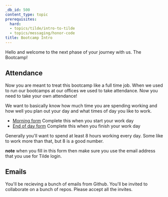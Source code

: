 ```yaml
---
_db_id: 500
content_type: topic
prerequisites:
  hard:
  - topics/tilde/intro-to-tilde
  - topics/messaging/honor-code
title: Bootcamp Intro
---
```


Hello and welcome to the next phase of your journey with us. The Bootcamp!

## Attendance

Now you are meant to treat this bootcamp like a full time job. When we used to run our bootcamps at our offices we used to take attendance. Now you need to take your own attendance!

We want to basically know how much time you are spending working and how well you plan out your day and what times of day you like to work.

- [Morning form](https://forms.gle/KUdirFChjKsxuxN6A) Complete this when you start your work day
- [End of day form](https://forms.gle/h5e8sWKexB4au1k66) Complete this when you finish your work day

Generally you'll want to spend at least 8 hours working every day. Some like to work more than that, but 8 is a good number.

**note** when you fill in this form then make sure you use the email address that you use for Tilde login.

## Emails

You'll be recieving a bunch of emails from Github. You'll be invited to collaborate on a bunch of repos. Please accept all the invites.